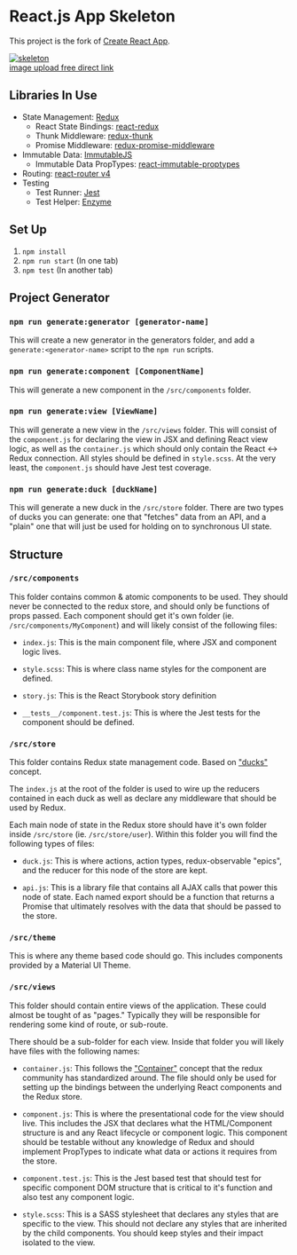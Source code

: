 # React.js App Skeleton

This project is the fork of [Create React App](https://github.com/facebookincubator/create-react-app).

<a href="https://ibb.co/bH7YWQ">
<img src="https://preview.ibb.co/jkeQd5/skeleton.jpg" alt="skeleton" border="0">
</a><br /><a target='_blank' href='https://imgbb.com/'>image upload free direct link</a><br />

## Libraries In Use

* State Management: [Redux](http://redux.js.org/)
  * React State Bindings: [react-redux](http://redux.js.org/docs/basics/UsageWithReact.html)
  * Thunk Middleware: [redux-thunk](https://github.com/gaearon/redux-thunk)
  * Promise Middleware: [redux-promise-middleware](https://github.com/pburtchaell/redux-promise-middleware)
* Immutable Data: [ImmutableJS](https://facebook.github.io/immutable-js/)
  * Immutable Data PropTypes: [react-immutable-proptypes](https://github.com/HurricaneJames/react-immutable-proptypes)
* Routing: [react-router v4](https://react-router.now.sh/)
* Testing
  * Test Runner: [Jest](https://facebook.github.io/jest/)
  * Test Helper: [Enzyme](http://airbnb.io/enzyme/)

## Set Up

1. `npm install`
2. `npm run start` (In one tab)
3. `npm test` (In another tab)

## Project Generator

### `npm run generate:generator [generator-name]`

This will create a new generator in the generators folder, and add a `generate:<generator-name>` script to the `npm run` scripts.

### `npm run generate:component [ComponentName]`

This will generate a new component in the `/src/components` folder.

### `npm run generate:view [ViewName]`

This will generate a new view in the `/src/views` folder. This will consist of the `component.js` for declaring the view in JSX and defining React view logic, as well as the `container.js` which should only contain the React <-> Redux connection. All styles should be defined in `style.scss`. At the very least, the `component.js` should have Jest test coverage.

### `npm run generate:duck [duckName]`

This will generate a new duck in the `/src/store` folder. There are two types of ducks you can generate: one that "fetches" data from an API, and a "plain" one that will just be used for holding on to synchronous UI state.

## Structure

### `/src/components`

This folder contains common & atomic components to be used. They should never be connected to the redux store, and should only be functions of props passed. Each component should get it's own folder (ie. `/src/components/MyComponent`) and will likely consist of the following files:

* `index.js`: This is the main component file, where JSX and component logic lives.

* `style.scss`: This is where class name styles for the component are defined.

* `story.js`: This is the React Storybook story definition

* `__tests__/component.test.js`: This is where the Jest tests for the component should be defined.

### `/src/store`

This folder contains Redux state management code. Based on ["ducks"](https://github.com/erikras/ducks-modular-redux) concept.

The `index.js` at the root of the folder is used to wire up the reducers contained in each duck as well as declare any middleware that should be used by Redux.

Each main node of state in the Redux store should have it's own folder inside `/src/store` (ie. `/src/store/user`). Within this folder you will find the following types of files:

  * `duck.js`: This is where actions, action types, redux-observable "epics", and the reducer for this node of the store are kept.

  * `api.js`: This is a library file that contains all AJAX calls that power this node of state. Each named export should be a function that returns a Promise that ultimately resolves with the data that should be passed to the store.

### `/src/theme`

This is where any theme based code should go. This includes components provided by a Material UI Theme.

### `/src/views`

This folder should contain entire views of the application. These could almost be tought of as "pages." Typically they will be responsible for rendering some kind of route, or sub-route.

There should be a sub-folder for each view. Inside that folder you will likely have files with the following names:

* `container.js`: This follows the ["Container"](http://redux.js.org/docs/basics/UsageWithReact.html#presentational-and-container-components) concept that the redux community has standardized around. The file should only be used for setting up the bindings between the underlying React components and the Redux store.

* `component.js`: This is where the presentational code for the view should live. This includes the JSX that declares what the HTML/Component structure is and any React lifecycle or component logic. This component should be testable without any knowledge of Redux and should implement PropTypes to indicate what data or actions it requires from the store.

* `component.test.js`: This is the Jest based test that should test for specific component DOM structure that is critical to it's function and also test any component logic.

* `style.scss`: This is a SASS stylesheet that declares any styles that are specific to the view. This should not declare any styles that are inherited by the child components. You should keep styles and their impact isolated to the view.
